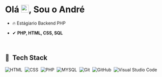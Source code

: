 
<h1 align="left">Olá <img src="https://raw.githubusercontent.com/kaueMarques/kaueMarques/master/hi.gif" width="25px">, Sou o André</h1>


- 🔥 Estágiario Backend PHP 

- ✔ **PHP, HTML, CSS, SQL**

<br>

## 🚀 &nbsp;Tech Stack

![HTML](https://img.shields.io/badge/-HTML-05122A?style=flat&logo=HTML5)&nbsp;
![CSS](https://img.shields.io/badge/-CSS-05122A?style=flat&logo=CSS3&logoColor=1572B6)&nbsp;
![PHP](https://img.shields.io/badge/-PHP-05122A?style=flat&logo=PHP)&nbsp;
![MYSQL](https://img.shields.io/badge/-MYSQL-05122A?style=flat&logo=MYSQL)&nbsp;
![Git](https://img.shields.io/badge/-Git-05122A?style=flat&logo=git)&nbsp;
![GitHub](https://img.shields.io/badge/-GitHub-05122A?style=flat&logo=github)&nbsp;
![Visual Studio Code](https://img.shields.io/badge/-Visual%20Studio%20Code-05122A?style=flat&logo=visual-studio-code&logoColor=007ACC)&nbsp;

<br>
